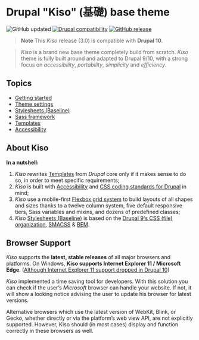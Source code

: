 

Drupal "Kiso" (基礎) base theme
==========

![GitHub updated](https://img.shields.io/badge/Last%20updated-July%2011,%202023-405b77.svg)
[![Drupal compatibility](https://img.shields.io/badge/Drupal%20compatibility-9.x|10.x-405b77.svg)](kiso.info.yml)
[![GitHub release](https://img.shields.io/badge/Release-3.0-405b77.svg)](https://github.com/openfed/kiso/releases/tag/3.0)

> **Note**
> This *Kiso* release (3.0) is compatible with **Drupal 10**.

> *Kiso* is a brand new base theme completely build from scratch. *Kiso* theme is fully built around and adapted to Drupal 9/10, with a strong focus on *accessibility*, *portability*, *simplicity* and *efficiency*.

## Topics

* [Getting started](docs/getting-started.md)
* [Theme settings](docs/theme-settings.md)
* [Stylesheets (Baseline)](scss/README.md)
* [Sass framework](https://github.com/smillart/Framework-SASS-Source-Files)
* [Templates](templates/)
* [Accessibility](docs/accessibility.md)

## About Kiso

**In a nutshell:**

 1. *Kiso* rewrites [Templates](templates/) from *Drupal* core only if it makes sense to do so, in order to meet specific requirements;
 2. *Kiso* is built with [Accessibility](docs/accessibility.md) and [CSS coding standards for Drupal](https://www.drupal.org/docs/develop/standards/css/css-coding-standards) in mind;
 3. *Kiso* use a mobile-first [Flexbox grid system](scss/layout/README.md) to build layouts of all shapes and sizes thanks to a twelve column system, five default responsive tiers, Sass variables and mixins, and dozens of predefined classes;
 4. *Kiso* [Stylesheets (Baseline)](scss/README.md) is based on the [Drupal 9's CSS (file) organization](https://www.drupal.org/docs/develop/standards/css/css-file-organization-for-drupal-9), [SMACSS](https://smacss.com/ "Scalable and Modular Architecture for CSS") & [BEM](http://bem.info/ "Block, Element, Modifier").

## Browser Support

*Kiso* supports the **latest, stable releases** of all major browsers and platforms. On Windows, **Kiso supports Internet Explorer 11 / Microsoft Edge**. ([Although Internet Explorer 11 support dropped in Drupal 10](https://www.drupal.org/node/3199540))

*Kiso* implemented a time saving tool for developers. With this solution you can check if the user’s _Microsoft_ browser can handle your website. If not, it will show a looking notice advising the user to update his browser for latest versions.

Alternative browsers which use the latest version of WebKit, Blink, or Gecko, whether directly or via the platform’s web view API, are not explicitly supported. However, Kiso should (in most cases) display and function correctly in these browsers as well.
